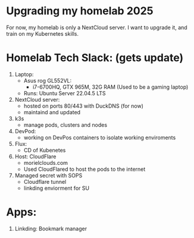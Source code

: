 # Upgrading my homelab 2025

For now, my homelab is only a NextCloud server.
I want to upgrade it, and train on my Kubernetes skills.

# Homelab Tech Slack: (gets update)
1. Laptop: 
   - Asus rog GL552VL: 
      - i7-6700HQ, GTX 965M, 32G RAM (Used to be a gaming laptop)
   - Runs: Ubuntu Server 22.04.5 LTS
3. NextCloud server:
   - hosted on ports 80/443 with DuckDNS (for now)
   - maintaind and updated
4. k3s
   - manage pods, clusters and nodes
5. DevPod:
   - working on DevPos containers to isolate working enviroments
6. Flux:
   - CD of Kubenetes
7. Host: CloudFlare
   - morielclouds.com
   - Used CloudFlared to host the pods to the internet
8. Managed secret with SOPS
   - Cloudflare tunnel
   - linkding enviorment for SU

# Apps:
1. Linkding: Bookmark manager